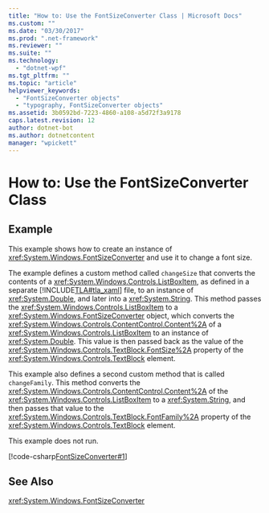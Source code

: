 ```yaml
---
title: "How to: Use the FontSizeConverter Class | Microsoft Docs"
ms.custom: ""
ms.date: "03/30/2017"
ms.prod: ".net-framework"
ms.reviewer: ""
ms.suite: ""
ms.technology: 
  - "dotnet-wpf"
ms.tgt_pltfrm: ""
ms.topic: "article"
helpviewer_keywords: 
  - "FontSizeConverter objects"
  - "typography, FontSizeConverter objects"
ms.assetid: 3b0592bd-7223-4860-a108-a5d72f3a9178
caps.latest.revision: 12
author: dotnet-bot
ms.author: dotnetcontent
manager: "wpickett"
---
```

# How to: Use the FontSizeConverter Class
## Example  
 This example shows how to create an instance of                      <xref:System.Windows.FontSizeConverter> and use it to change a font size.  
  
 The example defines a custom method called                      `changeSize` that converts the contents of a                      <xref:System.Windows.Controls.ListBoxItem>, as defined in a separate                      [!INCLUDE[TLA#tla_xaml](../../../../includes/tlasharptla-xaml-md.md)] file, to an instance of                      <xref:System.Double>, and later into a                      <xref:System.String>. This method passes the                      <xref:System.Windows.Controls.ListBoxItem> to a                      <xref:System.Windows.FontSizeConverter> object, which converts the                      <xref:System.Windows.Controls.ContentControl.Content%2A> of a                      <xref:System.Windows.Controls.ListBoxItem> to an instance of                      <xref:System.Double>. This value is then passed back as the value of the                      <xref:System.Windows.Controls.TextBlock.FontSize%2A> property of the                      <xref:System.Windows.Controls.TextBlock> element.  
  
 This example also defines a second custom method that is called                      `changeFamily`. This method converts the                      <xref:System.Windows.Controls.ContentControl.Content%2A> of the                      <xref:System.Windows.Controls.ListBoxItem> to a                      <xref:System.String>, and then passes that value to the                      <xref:System.Windows.Controls.TextBlock.FontFamily%2A> property of the                      <xref:System.Windows.Controls.TextBlock> element.  
  
 This example does not run.  
  
 [!code-csharp[FontSizeConverter#1](../../../../samples/snippets/csharp/VS_Snippets_Wpf/FontSizeConverter/CSharp/Window1.xaml.cs#1)]  
  
## See Also  
 <xref:System.Windows.FontSizeConverter>